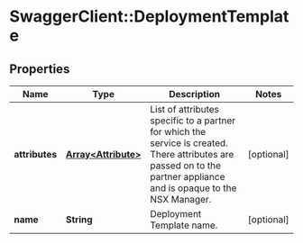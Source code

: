 # SwaggerClient::DeploymentTemplate

## Properties
Name | Type | Description | Notes
------------ | ------------- | ------------- | -------------
**attributes** | [**Array&lt;Attribute&gt;**](Attribute.md) | List of attributes specific to a partner for which the service is created. There attributes are passed on to the partner appliance and is opaque to the NSX Manager. | [optional] 
**name** | **String** | Deployment Template name. | [optional] 


